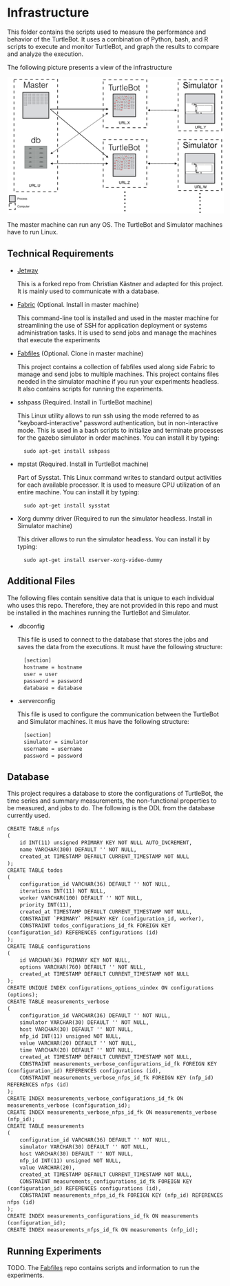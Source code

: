 # Infrastructure

This folder contains the scripts used to measure the performance and behavior 
of the TurtleBot. It uses a combination of Python, bash, and R scripts to execute 
and monitor TurtleBot, and graph the results to compare and analyze the execution.

The following picture presents a view of the infrastructure

![Infrastructure](visuals/Infrastructure.png)

The master machine can run any OS. The TurtleBot and Simulator machines have to run
Linux.

## Technical Requirements

* [Jetway](https://github.com/miguelvelezmj25/Jetway)
  
  This is a forked repo from Christian Kästner and adapted for this project. It is mainly used to communicate 
with a database. 

* [Fabric](http://www.fabfile.org/) (Optional. Install in master machine)
  
  This command-line tool is installed and used in the master machine for streamlining 
the use of SSH for application deployment or systems administration tasks. It is
used to send jobs and manage the machines that execute the experiments

* [Fabfiles](https://github.com/miguelvelezmj25/fabfiles) (Optional. Clone in master machine)

  This project contains a collection of fabfiles used along side Fabric to manage and
send jobs to multiple machines. This project contains files needed in the simulator machine
if you run your experiments headless. It also contains scripts for running the experiments.

* sshpass (Required. Install in TurtleBot machine)

  This Linux utility allows to run ssh using the mode referred to as "keyboard-interactive" 
password authentication, but in non-interactive mode. This is used in a bash scripts
to initialize and terminate processes for the gazebo simulator in order machines. You 
can install it by typing:
 
        sudo apt-get install sshpass

* mpstat (Required. Install in TurtleBot machine)

  Part of Sysstat. This Linux command writes to standard output activities for each available processor.
It is used to measure CPU utilization of an entire machine. You can install it by typing:
 
        sudo apt-get install sysstat

* Xorg dummy driver (Required to run the simulator headless. Install in  Simulator machine)

  This driver allows to run the simulator headless. You can install it by typing:
 
        sudo apt-get install xserver-xorg-video-dummy


## Additional Files

The following files contain sensitive data that is unique to each individual who uses this
repo. Therefore, they are not provided in this repo and must be installed in the machines running
the TurtleBot and Simulator. 

* .dbconfig
  
  This file is used to connect to the database that stores the jobs and saves the data from
the executions. It must have the following structure:

        [section]
        hostname = hostname
        user = user
        password = password
        database = database

* .serverconfig

  This file is used to configure the communication between the TurtleBot and Simulator machines.
It mus have the following structure:

        [section]
        simulator = simulator
        username = username
        password = password

## Database

This project requires a database to store the configurations of TurtleBot, the time
series and summary measurements, the non-functional properties to be measured, and
jobs to do. The following is the DDL from the database currently used.

    CREATE TABLE nfps
    (
        id INT(11) unsigned PRIMARY KEY NOT NULL AUTO_INCREMENT,
        name VARCHAR(300) DEFAULT '' NOT NULL,
        created_at TIMESTAMP DEFAULT CURRENT_TIMESTAMP NOT NULL
    );
    CREATE TABLE todos
    (
        configuration_id VARCHAR(36) DEFAULT '' NOT NULL,
        iterations INT(11) NOT NULL,
        worker VARCHAR(100) DEFAULT '' NOT NULL,
        priority INT(11),
        created_at TIMESTAMP DEFAULT CURRENT_TIMESTAMP NOT NULL,
        CONSTRAINT `PRIMARY` PRIMARY KEY (configuration_id, worker),
        CONSTRAINT todos_configurations_id_fk FOREIGN KEY (configuration_id) REFERENCES configurations (id)
    );
    CREATE TABLE configurations
    (
        id VARCHAR(36) PRIMARY KEY NOT NULL,
        options VARCHAR(760) DEFAULT '' NOT NULL,
        created_at TIMESTAMP DEFAULT CURRENT_TIMESTAMP NOT NULL
    );
    CREATE UNIQUE INDEX configurations_options_uindex ON configurations (options);
    CREATE TABLE measurements_verbose
    (
        configuration_id VARCHAR(36) DEFAULT '' NOT NULL,
        simulator VARCHAR(30) DEFAULT '' NOT NULL,
        host VARCHAR(30) DEFAULT '' NOT NULL,
        nfp_id INT(11) unsigned NOT NULL,
        value VARCHAR(20) DEFAULT '' NOT NULL,
        time VARCHAR(20) DEFAULT '' NOT NULL,
        created_at TIMESTAMP DEFAULT CURRENT_TIMESTAMP NOT NULL,
        CONSTRAINT measurements_verbose_configurations_id_fk FOREIGN KEY (configuration_id) REFERENCES configurations (id),
        CONSTRAINT measurements_verbose_nfps_id_fk FOREIGN KEY (nfp_id) REFERENCES nfps (id)
    );
    CREATE INDEX measurements_verbose_configurations_id_fk ON measurements_verbose (configuration_id);
    CREATE INDEX measurements_verbose_nfps_id_fk ON measurements_verbose (nfp_id);
    CREATE TABLE measurements
    (
        configuration_id VARCHAR(36) DEFAULT '' NOT NULL,
        simulator VARCHAR(30) DEFAULT '' NOT NULL,
        host VARCHAR(30) DEFAULT '' NOT NULL,
        nfp_id INT(11) unsigned NOT NULL,
        value VARCHAR(20),
        created_at TIMESTAMP DEFAULT CURRENT_TIMESTAMP NOT NULL,
        CONSTRAINT measurements_configurations_id_fk FOREIGN KEY (configuration_id) REFERENCES configurations (id),
        CONSTRAINT measurements_nfps_id_fk FOREIGN KEY (nfp_id) REFERENCES nfps (id)
    );
    CREATE INDEX measurements_configurations_id_fk ON measurements (configuration_id);
    CREATE INDEX measurements_nfps_id_fk ON measurements (nfp_id);
       
## Running Experiments

TODO. The [Fabfiles](https://github.com/miguelvelezmj25/fabfiles) repo contains scripts
and information to run the experiments.
